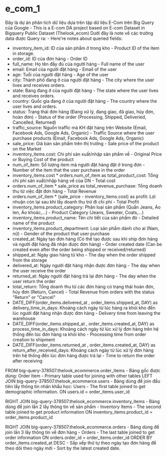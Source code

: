 # e_com_1
Đây là dự án phân tích dữ liệu dựa trên tập dữ liệu E-Com trên Big Query của Google - This is a E-com DA project based on E-com Dataset in Bigquery Public Dataset (Thelook_ecom)
Dưới đây là note về các trường data được Query ra: - Here're notes about queried fields: 
+ inventory_item_id: ID của sản phẩm ở trong kho - Product ID of the item in storage. 
+ order_id: ID của đơn hàng - Order ID 
+ full_name: Họ tên đầy đủ của người hàng - Full name of the user
+ email: Email của người đặt hàng - Email of the user
+ age: Tuổi của người đặt hàng - Age of the user 
+ city: Thành phố đang ở của người đặt hàng - The city where the user lives and receives orders.
+ state: Bang đang ở của người đặt hàng - The state where the user lives and receives orders.
+ country: Quốc gia đang ở của người đặt hàng - The country where the user lives and  orders.
+ status: Trạng thái đơn hàng (Đang xử lý, đang giao, đã giao, hủy đơn, hoàn đơn) - Status of the order (Processing, Shipped, Deliveried, Cancelled, Returned) 
+ traffic_source: Nguồn traffic mà KH đặt hàng trên Website (Email, Facebook Ads, Google Ads, Organic) - Traffic Source where the user purchase products (Email, Facebook Ads, Google Ads, Organic) 
+ sale_price: Giá bán sản phẩm trên thị trường - Sale price of the product on the Market
+ inventory_items.cost: Chi phí sản xuất/nhập sản phẩm về - Original Price or Buying Cost of the product 
+ num_of_item: Số lượng item mà người đặt hàng đặt ở trong đơn - Number of the item that the user purchase in the order 
+ inventory_items.cost * orders.num_of_item as total_product_cost: Tổng chi phí sản xuất/nhập hàng về của DN - Total cost
+ orders.num_of_item * sale_price as total_revenue_purchase: Tổng doanh thu từ việc đặt đơn hàng - Total Revenue 
+ orders.num_of_item * (sale_price - inventory_items.cost) as profit: Lợi nhuận còn lại sau khi lấy doanh thu trừ đi chi phí - Total Profit
+ inventory_items.product_category: Phân loại sản phẩm (Quần Jeans, Áo len, Áo khoác,...) - Product Category (Jeans, Sweater, Coats,...)
+ inventory_items.product_name: Tên chi tiết của sản phẩm đó  - Detailed name of the product 
+ inventory_items.product_department: Loại sản phẩm dành cho ai (Nam, nữ) - Gender of the product that user purchase 
+ created_at: Ngày tạo đơn hàng (Có thể tạo được sau khi ship đơn hàng và người đặt hàng đã nhận được đơn hàng) - Order created date (Can be created even after the order being shipped or received/returned) 
+ shipped_at: Ngày giao hàng từ kho - The day when the order shipped from the storage 
+ delivered_at: Ngày người đặt hàng nhận được đơn hàng - The day when the user receive the order
+ returned_at: Ngày người đặt hàng trả lại đơn hàng - The day when the user return the order 
+ total_return: Tổng doanh thu từ các đơn hàng có trạng thái hoàn đơn, hủy đơn (Return, Cancel) - Total Revenue from orders with the status "Return" or "Cancel" 
+ DATE_DIFF(order_items.delivered_at , order_items.shipped_at, DAY) as delivery_time_in_days: Khoảng cách ngày từ lúc hàng ra khỏi kho đến lúc người đặt hàng nhận được đơn hàng - Delivery time from leaving the warehouse 
+ DATE_DIFF(order_items.shipped_at , order_items.created_at, DAY) as process_time_in_days: Khoảng cách ngày từ lúc xử lý đơn hàng trên hệ thống đến lúc đơn hàng ra khỏi kho - Processing time from order creation to shipment 
+ DATE_DIFF(order_items.returned_at , order_items.created_at, DAY) as return_after_received_days: Khoảng cách ngày từ lúc xử lý đơn hàng trên hệ thống đến lúc đơn hàng được trả lại - Time to return the order after receiving

FROM big-query-378507.thelook_ecommerce.order_items - Bảng gốc được dùng: Order Item - Primary table used for joining with other tables 
  LEFT JOIN big-query-378507.thelook_ecommerce.users - Bảng dùng để join đầu tiên lấy thông tin nhân khẩu học: Users - The first table joined to get demographic information. 
  ON users.id = order_items.user_id

  RIGHT JOIN big-query-378507.thelook_ecommerce.inventory_items - Bảng dùng để join lần 2 lấy thông tin về sản phẩm - Inventory Items  - The second table joined to get product information 
  ON inventory_items.product_id = order_items.product_id 

  RIGHT JOIN big-query-378507.thelook_ecommerce.orders - Bảng dùng để join lần 3 lấy thông tin về đơn hàng - Orders - The last table joined to get order information
  ON orders.order_id = order_items.order_id 
ORDER BY order_items.created_at DESC - Sắp xếp thứ tự theo ngày tạo đơn hàng để theo dõi theo ngày mới - Sort by the latest created date. 
